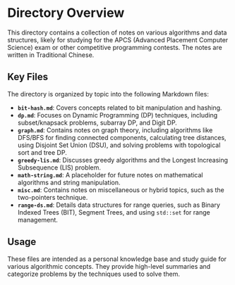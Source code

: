 # Directory Overview

This directory contains a collection of notes on various algorithms and data structures, likely for studying for the APCS (Advanced Placement Computer Science) exam or other competitive programming contests. The notes are written in Traditional Chinese.

## Key Files

The directory is organized by topic into the following Markdown files:

*   **`bit-hash.md`**: Covers concepts related to bit manipulation and hashing.
*   **`dp.md`**: Focuses on Dynamic Programming (DP) techniques, including subset/knapsack problems, subarray DP, and Digit DP.
*   **`graph.md`**: Contains notes on graph theory, including algorithms like DFS/BFS for finding connected components, calculating tree distances, using Disjoint Set Union (DSU), and solving problems with topological sort and tree DP.
*   **`greedy-lis.md`**: Discusses greedy algorithms and the Longest Increasing Subsequence (LIS) problem.
*   **`math-string.md`**: A placeholder for future notes on mathematical algorithms and string manipulation.
*   **`misc.md`**: Contains notes on miscellaneous or hybrid topics, such as the two-pointers technique.
*   **`range-ds.md`**: Details data structures for range queries, such as Binary Indexed Trees (BIT), Segment Trees, and using `std::set` for range management.

## Usage

These files are intended as a personal knowledge base and study guide for various algorithmic concepts. They provide high-level summaries and categorize problems by the techniques used to solve them.